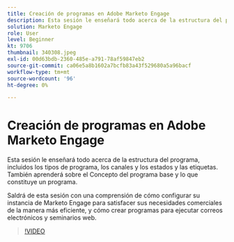 ```yaml
---
title: Creación de programas en Adobe Marketo Engage
description: Esta sesión le enseñará todo acerca de la estructura del programa, incluidos los tipos de programa, los canales y los estados y las etiquetas.
solution: Marketo Engage
role: User
level: Beginner
kt: 9706
thumbnail: 340308.jpeg
exl-id: 00d63bdb-2360-485e-a791-78af59847eb2
source-git-commit: ca06e5a8b1602a7bcfb83a43f529680a5a96bacf
workflow-type: tm+mt
source-wordcount: '96'
ht-degree: 0%

---
```


# Creación de programas en Adobe Marketo Engage

Esta sesión le enseñará todo acerca de la estructura del programa, incluidos los tipos de programa, los canales y los estados y las etiquetas. También aprenderá sobre el Concepto del programa base y lo que constituye un programa.

Saldrá de esta sesión con una comprensión de cómo configurar su instancia de Marketo Engage para satisfacer sus necesidades comerciales de la manera más eficiente, y cómo crear programas para ejecutar correos electrónicos y seminarios web.

>[!VIDEO](https://video.tv.adobe.com/v/340308/?quality=12&learn=on)
